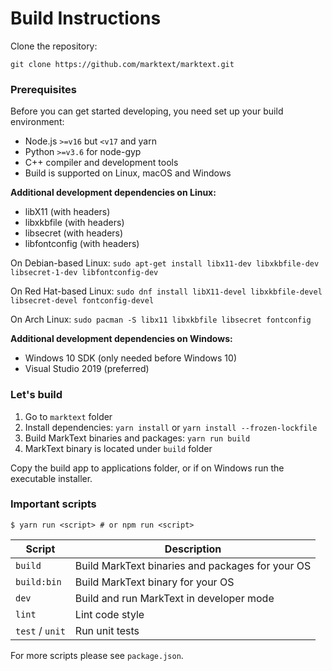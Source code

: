# Build Instructions

Clone the repository:

```
git clone https://github.com/marktext/marktext.git
```

### Prerequisites

Before you can get started developing, you need set up your build environment:

- Node.js `>=v16` but `<v17` and yarn
- Python `>=v3.6` for node-gyp
- C++ compiler and development tools
- Build is supported on Linux, macOS and Windows

**Additional development dependencies on Linux:**

- libX11 (with headers)
- libxkbfile (with headers)
- libsecret (with headers)
- libfontconfig (with headers)

On Debian-based Linux: `sudo apt-get install libx11-dev libxkbfile-dev libsecret-1-dev libfontconfig-dev`

On Red Hat-based Linux: `sudo dnf install libX11-devel libxkbfile-devel libsecret-devel fontconfig-devel`

On Arch Linux: `sudo pacman -S libx11 libxkbfile libsecret fontconfig`

**Additional development dependencies on Windows:**

- Windows 10 SDK (only needed before Windows 10)
- Visual Studio 2019 (preferred)

### Let's build

1. Go to `marktext` folder
2. Install dependencies: `yarn install` or `yarn install --frozen-lockfile`
3. Build MarkText binaries and packages: `yarn run build`
4. MarkText binary is located under `build` folder

Copy the build app to applications folder, or if on Windows run the executable installer.

### Important scripts

```
$ yarn run <script> # or npm run <script>
```

| Script          | Description                                      |
| --------------- | ------------------------------------------------ |
| `build`         | Build MarkText binaries and packages for your OS |
| `build:bin`     | Build MarkText binary for your OS                |
| `dev`           | Build and run MarkText in developer mode         |
| `lint`          | Lint code style                                  |
| `test` / `unit` | Run unit tests                                   |

For more scripts please see `package.json`.
